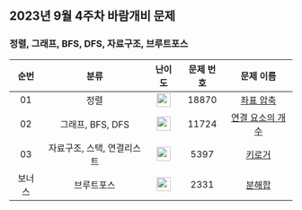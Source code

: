 ## 2023년 9월 4주차 바람개비 문제

### 정렬, 그래프, BFS, DFS, 자료구조, 브루트포스

| 순번 | 분류 | 난이도 | 문제 번호 | 문제 이름 |
| :-----: | :-----: | :-----: | :-----: | :-----: |
| 01 | 정렬 | <img height="25px" width="25px" src="https://static.solved.ac/tier_small/9.svg"/> | 18870 | [좌표 압축](https://www.acmicpc.net/problem/18870) |
| 02 | 그래프, BFS, DFS | <img height="25px" width="25px" src="https://static.solved.ac/tier_small/9.svg"/> | 11724 | [연결 요소의 개수](https://www.acmicpc.net/problem/11724) |
| 03 | 자료구조, 스택, 연결리스트 | <img height="25px" width="25px" src="https://static.solved.ac/tier_small/9.svg"/> | 5397 | [키로거](https://www.acmicpc.net/problem/5397) |
| 보너스 | 브루트포스 | <img height="25px" width="25px" src="https://static.solved.ac/tier_small/9.svg"/> | 2331 | [분해합](https://www.acmicpc.net/problem/2231) |
